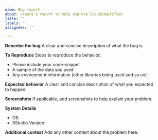 ```yaml
---
name: Bug report
about: Create a report to help improve cloudSimplifieR
title: ''
labels: ''
assignees: ''

---
```


**Describe the bug**
A clear and concise description of what the bug is.

**To Reproduce**
Steps to reproduce the behavior:
- Please include your code-snippet
- A sample of the data you used
- Any environment information (other libraries being used and so on)

**Expected behavior**
A clear and concise description of what you expected to happen.

**Screenshots**
If applicable, add screenshots to help explain your problem.

**System Details**
 - OS: 
 - RStudio Version:

**Additional context**
Add any other context about the problem here.
